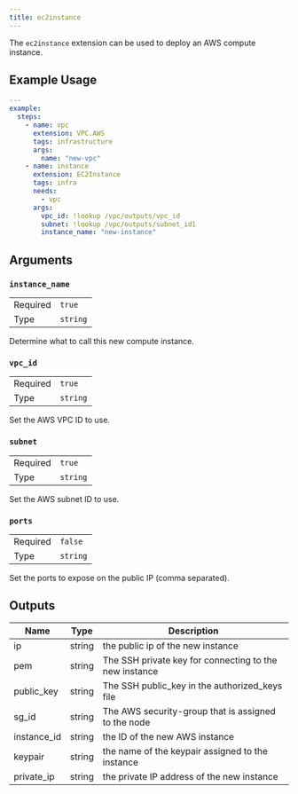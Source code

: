 ```yaml
---
title: ec2instance
---
```


The `ec2instance` extension can be used to deploy an AWS compute instance.

## Example Usage

```yaml
---
example:
  steps:
    - name: vpc
      extension: VPC.AWS
      tags: infrastructure
      args:
        name: "new-vpc"
    - name: instance
      extension: EC2Instance
      tags: infra
      needs:
        - vpc
      args:
        vpc_id: !lookup /vpc/outputs/vpc_id
        subnet: !lookup /vpc/outputs/subnet_id1
        instance_name: "new-instance"
```


## Arguments

### `instance_name`
| | |
| --- | --- |
| Required | `true` |
| Type | `string` |
Determine what to call this new compute instance.

### `vpc_id`
| | |
| --- | --- |
| Required | `true` |
| Type | `string` |
Set the AWS VPC ID to use.

### `subnet`
| | |
| --- | --- |
| Required | `true` |
| Type | `string` |
Set the AWS subnet ID to use.

### `ports`
| | |
| --- | --- |
| Required | `false` |
| Type | `string` |
Set the ports to expose on the public IP (comma separated).

## Outputs

| Name      | Type | Description
| ----------- | ----- | ----------- |
| ip | string | the public ip of the new instance |
| pem  | string | The SSH private key for connecting to the new instance |
| public_key | string | The SSH public_key in the authorized_keys file|
| sg_id | string | The AWS security-group that is assigned to the node |
| instance_id | string | the ID of the new AWS instance |
| keypair | string | the name of the keypair assigned to the instance | 
| private_ip | string | the private IP address of the new instance |
